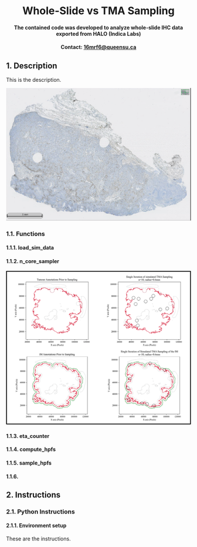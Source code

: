 # <div align="center"> Whole-Slide vs TMA Sampling </div>
#### <div align="center"> The contained code was developed to analyze whole-slide IHC data exported from HALO (Indica Labs) <div>
#### <div align="center">Contact: 16mrf6@queensu.ca</div>
  
  ## 1. Description
This is the description.

![WhaleFig](documents/WhaleSlide.png)

  ### 1.1. Functions
  #### 1.1.1. load_sim_data
  
  #### 1.1.2. n_core_sampler

![WhaleFig](documents/SimulatedSampling.png)
  
  #### 1.1.3. eta_counter
  
  #### 1.1.4. compute_hpfs
  
  #### 1.1.5. sample_hpfs
  
  #### 1.1.6.
  
## 2. Instructions
### 2.1. Python Instructions
#### 2.1.1. Environment setup
These are the instructions.
